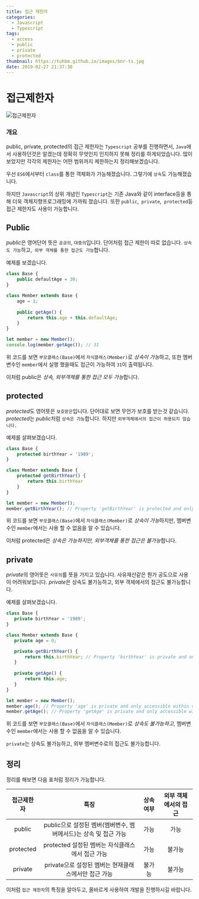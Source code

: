 ```yaml
---
title: 접근 제한자
categories:
  - Javascript
  - Typescript
tags:
  - access
  - public
  - private
  - protected
thumbnail: https://tuhbm.github.io/images/bnr-ts.jpg
date: 2019-02-27 21:37:30
---
```


# 접근제한자
![접근제한자](https://tuhbm.github.io/images/typescript/accessModifier.png)

### 개요
public, private, protected의 접근 제한자는 `Typescript` 공부를 진행하면서, `Java`에서 사용하던것은 알겠는데 정확히 무엇인지 인지하지 못해 정리를 하게되었습니다. 많이 보았지만 각각의 제한자는 어떤 범위까지 제한하는지 정리해보겠습니다.

우선 `ES6`에서부터 `class`를 통한 객체화가 가능해졌습니다. 그렇기에 `상속`도 가능해졌습니다.

하지만 `Javascript`의 상위 개념인 `Typescript`는 기존 Java와 같이 interface등을 통해 더욱 객체지향프로그래밍에 가까워 졌습니다. 또한 `public`,` private`,` protected`등 접근 제한자도 사용이 가능합니다.



## Public

*public*은 영어단어 뜻은 `공공의`, `대중의`입니다. 단어처럼 접근 제한이 따로 없습니다. `상속도 가능`하고,` 외부 객체를 통한 접근도 가능`합니다.

예제를 보겠습니다.

```typescript
class Base {
	public defaultAge = 30;
}

class Member extends Base {
	age = 1;
	
	public getAge() {
    	return this.age + this.defaultAge;
	}
}

let member = new Member();
console.log(member.getAge()); // 31
```
<!-- more -->
위 코드를 보면 `부모클래스(Base)`에서 `자식클래스(Member)`로 *상속이 가능*하고, 또한 멤버변수인 `member`에서 실행 했을때도 접근이 가능하여 `31`이 출력됩니다.

이처럼 public은 *상속, 외부객체를 통한 접근 모두 가능*합니다.



## protected

*protected*도 영어뜻은 `보호받은`입니다. 단어대로 보면 무언가 보호를 받는것 같습니다. *protected*는 *public*처럼 `상속은 가능`합니다. 하지만 `외부객체에서의 접근이 허용되지 않습니다.` 

예제를 살펴보겠습니다.

```typescript
class Base {
	protected birthYear = '1989';
}

class Member extends Base {
	protected getBirthYear() {
    	return this.birthYear
	}
}

let member = new Member();
member.getBirthYear(); // Property 'getBirthYear' is protected and only accessible within class 'Member' and its subclasses.
```

위 코드를 보면 `부모클래스(Base)`에서 `자식클래스(Member)`로 *상속이 가능*하지만, 멤버변수인 `member`에서는 사용 할 수 없음을 알 수 있습니다.

이처럼 protected은 *상속은 가능하지만, 외부객체를 통한 접근은 불가능*합니다.



 ## private

*private*의 영어뜻은 `사유의`를 뜻을 가지고 있습니다. 사유재산같은 뭔가 공도으로 사용이 어려워보입니다. *private*은 상속도 불가능하고, 외부 객체에서의 접근도 불가능합니다.

예제를 살펴보겠습니다.

 ```typescript
class Base {
	private birthYear = '1989';
}

class Member extends Base {
	private age = 0;

	private getBirthYear() {
    	return this.birthYear; // Property 'birthYear' is private and only accessible within class 'Base'.
	}
	
	private getAge() {
    	return this.age;
	}
}

let member = new Member();
member.age(); // Property 'age' is private and only accessible within class 'Member'.
member.getAge(); // Property 'getAge' is private and only accessible within class 'Member'.
 ```

위 코드를 보면 `부모클래스(Base)`에서 `자식클래스(Member)`로 *상속도 불가능하고*, 멤버변수인 `member`에서는 사용 할 수 없음을 알 수 있습니다.

`private`는 상속도 불가능하고, 외부 멤버변수로의 접근도 불가능합니다.



## 정리

정리를 해보면 다음 표처럼 정리가 가능합니다.

|   접근제한자   |                    특징                    | 상속여부 | 외부 객체에서의 접근 |
| :-------: | :--------------------------------------: | :--: | :---------: |
|  public   | public으로 설정된 멤버(멤버변수, 멤버메서드)는 상속 및 접근 가능 |  가능  |     가능      |
| protected |     protected 설정된 멤버는 자식클래스에서 접근 가능      |  가능  |     불가능     |
|  private  |     private으로 설정된 멤버는 현재클래스에서만 접근 가능     | 불가능  |     불가능     |

이처럼 `접근 제한자`의 특징을 알아두고, 올바르게 사용하여 개발을 진행하시길 바랍니다.